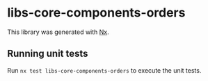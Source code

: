 # libs-core-components-orders

This library was generated with [Nx](https://nx.dev).

## Running unit tests

Run `nx test libs-core-components-orders` to execute the unit tests.
